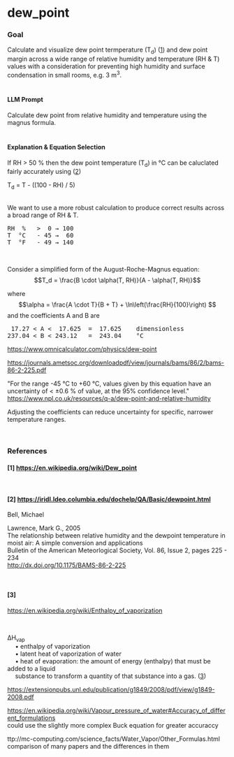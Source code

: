 # dew_point

### Goal
Calculate and visualize dew point termperature (T<sub>d</sub>) ([1](#1))  and dew point margin across a wide range of relative humidity and temperature (RH &amp; T) values with a consideration for preventing high humidity and surface condensation in small rooms, e.g. 3 m<sup>3</sup>. 
#

#### LLM Prompt
Calculate dew point from relative humidity and temperature using the magnus formula.
#

#### Explanation & Equation Selection
If RH > 50 % then the dew point temperature (T<sub>d</sub>) in °C can be caluclated fairly accurately using ([2](#2))

T<sub>d</sub> = T - ((100 - RH) / 5)  

<br>
We want to use a more robust calculation to produce correct results across a broad range of RH & T.  
<pre>
RH  %   >  0 → 100
T  °C   - 45 →  60
T  °F   - 49 → 140
</pre>

<br>

Consider a simplified form of the August-Roche-Magnus equation:  
$$T_d = \frac{B \cdot \alpha(T, RH)}{A - \alpha(T, RH)}$$

where  
$$\alpha = \frac{A \cdot T}{B + T} + \ln\left(\frac{RH}{100}\right) $$
and the coefficients A and B are  
<pre>
 17.27 < A <  17.625  =  17.625    dimensionless
237.04 < B < 243.12   =  243.04    °C
</pre>

https://www.omnicalculator.com/physics/dew-point  

https://journals.ametsoc.org/downloadpdf/view/journals/bams/86/2/bams-86-2-225.pdf


"For the range -45 °C to +60 °C, values given by this equation have an uncertainty of < ±0.6 % of value, at the 95% confidence level." https://www.npl.co.uk/resources/q-a/dew-point-and-relative-humidity  

Adjusting the coefficients can reduce uncertainty for specific, narrower temperature ranges.


<br>

### References
#### [1]  https://en.wikipedia.org/wiki/Dew_point
<br>

#### [2] https://iridl.ldeo.columbia.edu/dochelp/QA/Basic/dewpoint.html
Bell, Michael

Lawrence, Mark G., 2005  
The relationship between relative humidity and the dewpoint temperature in moist air: A simple conversion and applications  
Bulletin of the American Meteorlogical Society, Vol. 86, Issue 2, pages 225 - 234  
http://dx.doi.org/10.1175/BAMS-86-2-225

<br>

#### [3]  
https://en.wikipedia.org/wiki/Enthalpy_of_vaporization


<br>

ΔH<sub>vap</sub>  
&emsp; • enthalpy of vaporization  
&emsp; • latent heat of vaporization of water  
&emsp; • heat of evaporation: the amount of energy (enthalpy) that must be added to a liquid  
&emsp; substance to transform a quantity of that substance into a gas. ([3](#3))

https://extensionpubs.unl.edu/publication/g1849/2008/pdf/view/g1849-2008.pdf

https://en.wikipedia.org/wiki/Vapour_pressure_of_water#Accuracy_of_different_formulations  
could use the slightly more complex Buck equation for greater accuraccy

ttp://mc-computing.com/science_facts/Water_Vapor/Other_Formulas.html  
comparison of many papers and the differences in them